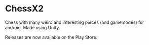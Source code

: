 # ChessX2
Chess with many weird and interesting pieces (and gamemodes) for android. Made using Unity.

Releases are now available on the Play Store.
